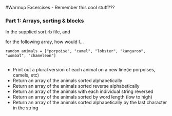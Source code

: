 #Warmup Excercises - Remember this cool stuff???

###  Part 1: Arrays, sorting & blocks

In the supplied sort.rb file, and

for the following array, how would I...

```
random_animals = ["porpoise", "camel", "lobster", "kangaroo", "wombat", "chameleon"]


```

* Print out a plural version of each animal on a new line(ie porpoises, camels, etc)
* Return an array of the animals sorted alphabetically
* Return an array of the animals sorted reverse alphabetically
* Return an array of the animals with each individual string reversed
* Return an array of the animals sorted by word length (low to high)
* Return an array of the animals sorted alphabetically by the last character in the string


